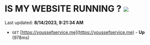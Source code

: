 # IS MY WEBSITE RUNNING ? [![](https://img.shields.io/static/v1?label=Sponsor&message=%E2%9D%A4&logo=GitHub&color=%23fe8e86)](https://github.com/sponsors/<username>)

Last updated: **8/14/2023, 9:21:34 AM**

- `GET` [https://youssefservice.me](https://youssefservice.me) - **Up** (978ms)
